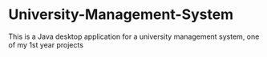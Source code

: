 # University-Management-System
This is a Java desktop application for a university management system, one of my 1st year projects
